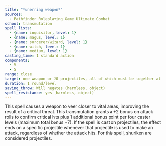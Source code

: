 ```yaml
---
title: "*unerring weapon*"
sources:
  - Pathfinder Roleplaying Game Ultimate Combat
school: transmutation
spell_lists:
  - {name: inquisitor, level: 1}
  - {name: magus, level: 1}
  - {name: sorcerer/wizard, level: 1}
  - {name: witch, level: 1}
  - {name: medium, level: 1}
casting_time: 1 standard action
components:
  - V
  - S
range: close
target: one weapon or 20 projectiles, all of which must be together at the time of casting
duration: 1 round/level
saving_throw: Will negates (harmless, object)
spell_resistance: yes (harmless, object)
---
```


This spell causes a weapon to veer closer to vital areas, improving the result of a critical threat. This transmutation grants a +2 bonus on attack rolls to confirm critical hits plus 1 additional bonus point per four caster levels (maximum total bonus +7). If the spell is cast on projectiles, the effect ends on a specific projectile whenever that projectile is used to make an attack, regardless of whether the attack hits. For this spell, shuriken are considered projectiles.

